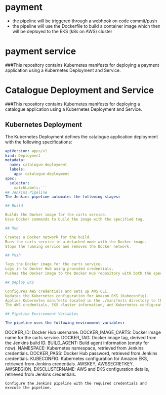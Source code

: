 # payment
- the pipeline will be triggered through a webhook on code commit/push
- the pipeline will use the Dockerfile to build a container image which then will be deployed to the EKS (k8s on AWS) cluster
# payment service

###This repository contains Kubernetes manifests for deploying a payment application using a Kubernetes Deployment and Service.

# Catalogue Deployment and Service

###This repository contains Kubernetes manifests for deploying a catalogue application using a Kubernetes Deployment and Service.

## Kubernetes Deployment

The Kubernetes Deployment defines the catalogue application deployment with the following specifications:

```yaml
apiVersion: apps/v1
kind: Deployment
metadata:
  name: catalogue-deployment
  labels:
    app: catalogue-deployment
spec:
  selector:
    matchLabels:```
## Jenkins Pipeline
The Jenkins pipeline automates the following stages:

## Build

Builds the Docker image for the carts service.
Uses Docker commands to build the image with the specified tag.

## Run

Creates a Docker network for the build.
Runs the carts service in a detached mode with the Docker image.
Stops the running service and removes the Docker network.

## Push

Tags the Docker image for the carts service.
Logs in to Docker Hub using provided credentials.
Pushes the Docker image to the Docker Hub repository with both the specified tag and the "latest" tag.

## Deploy EKS

Configures AWS credentials and sets up AWS CLI.
Updates the Kubernetes configuration for Amazon EKS (kubeconfig).
Applies Kubernetes manifests located in the ./manifests directory to the specified namespace.
The AWS credentials, EKS cluster information, and Kubernetes configuration are retrieved from Jenkins credentials.

## Pipeline Environment Variables

The pipeline uses the following environment variables:
```
  DOCKER_ID: Docker Hub username.
  DOCKER_IMAGE_CARTS: Docker image name for the carts service.
  DOCKER_TAG: Docker image tag, derived from the Jenkins build ID.
  BUILD_AGENT: Build agent information (empty for now).
  NAMESPACE: Kubernetes namespace, retrieved from Jenkins credentials.
  DOCKER_PASS: Docker Hub password, retrieved from Jenkins credentials.
  KUBECONFIG: Kubernetes configuration for Amazon EKS, retrieved from Jenkins credentials.
  AWSKEY, AWSSECRETKEY, AWSREGION, EKSCLUSTERNAME: AWS and EKS configuration details, retrieved from Jenkins credentials.
```
Configure the Jenkins pipeline with the required credentials and execute the pipeline.
